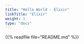 ```yaml
---
title: "Hello World - Elixir"
linkTitle: "Elixir"
weight: 1
type: "docs"
---
```


{{% readfile file="README.md" %}}
